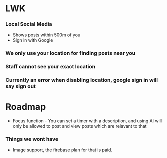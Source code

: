 # LWK
### Local Social Media
+ Shows posts within 500m of you
+ Sign in with Google

### We only use your location for finding posts near you
### Staff cannot see your exact location
### Currently an error when disabling location, google sign in will say sign out

# Roadmap
+ Focus function - You can set a timer with a description, and using AI will only be allowed to post and view posts which are relavant to that
### Things we wont have
+ Image support, the firebase plan for that is paid.